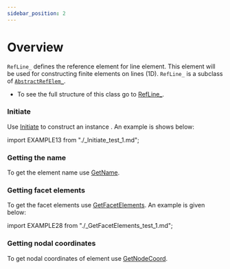 ```yaml
---
sidebar_position: 2
---
```


# Overview

`RefLine_` defines the reference element for line element. This element will be used for constructing finite elements on lines (1D). `RefLine_` is a subclass of [`AbstractRefElem_`](../AbstractRefElement/index.md).

- To see the full structure of this class go to [RefLine_](./RefLine_.md).

### Initiate

Use [Initiate](./Initiate.md) to <span class="badge badge--info"> construct an instance </span>. An example is shows below:

import EXAMPLE13 from "./_Initiate_test_1.md";

<EXAMPLE13 />

### Getting the name

To get the element name use [GetName](./GetName.md).

### Getting facet elements

To get the facet elements use [GetFacetElements](./GetFacetElements.md). An example is given below:

import EXAMPLE28 from "./_GetFacetElements_test_1.md";

<EXAMPLE28 />

### Getting nodal coordinates

To get nodal coordinates of element use [GetNodeCoord](./GetNodeCoord.md).
